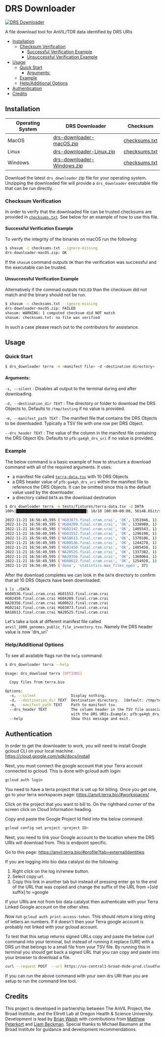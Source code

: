 # DRS Downloader <!-- omit from toc -->

[![DRS Downloader][build-badge]][build-link]

[build-badge]: https://github.com/anvilproject/drs_downloader/actions/workflows/build.yml/badge.svg
[build-link]: https://github.com/anvilproject/drs_downloader/actions/workflows/build.yml

A file download tool for AnVIL/TDR data identified by DRS URIs

- [Installation](#installation)
  - [Checksum Verification](#checksum-verification)
    - [Successful Verification Example](#successful-verification-example)
    - [Unsuccessful Verification Example](#unsuccessful-verification-example)
- [Usage](#usage)
  - [Quick Start](#quick-start)
    - [Arguments:](#arguments)
  - [Example](#example)
  - [Help/Additional Options](#helpadditional-options)
- [Authentication](#authentication)
- [Credits](#credits)

## Installation

| Operating System | DRS Downloader                        | Checksum                       |
| ---------------- | ------------------------------------- | ------------------------------ |
| MacOS            | [drs-downloader-macOS.zip][macos]     | [checksums.txt](checksums)     |
| Linux            | [drs-downloader-Linux.zip](Linux)     | [checksums.txt](checksums.txt) |
| Windows          | [drs-downloader-Windows.zip](Windows) | [checksums.txt](checksums.txt) |

[macos]: https://github.com/anvilproject/drs_downloader/releases/latest/download/drs-downloader-macOS.zip
[linux]: https://github.com/anvilproject/drs_downloader/releases/latest/download/drs-downloader-Linux.zip
[windows]: https://github.com/anvilproject/drs_downloader/releases/latest/download/drs-downloader-Windows.zip
[checksums]: https://github.com/anvilproject/drs_downloader/releases/latest/download/checksums.txt

Download the latest `drs_downloader` zip file for your operating system. Unzipping the downloaded file will provide a `drs_downloader` executable file that can be run directly.

### Checksum Verification

In order to verify that the downloaded file can be trusted checksums are provided in [`checksums.txt`][checksums]. See below for an example of how to use this file.

#### Successful Verification Example

To verify the integrity of the binaries on macOS run the following:

```sh
$ shasum -c checksums.txt --ignore-missing
drs-downloader-macOS.zip: OK
```

If the `shasum` command outputs `OK` than the verification was successful and the executable can be trusted.

#### Unsuccessful Verification Example

Alternatively if the commad outputs `FAILED` than the checksum did not match and the binary should not be run.

```sh
$ shasum -c checksums.txt --ignore-missing
drs-downloader-macOS.zip: FAILED
shasum: WARNING: 1 computed checksum did NOT match
shasum: checksums.txt: no file was verified
```

In such a case please reach out to the contributors for assistance.

## Usage

### Quick Start

```sh
$ drs_downloader terra -m <manifest file> -d <destination directory>
```

#### Arguments:

`-s, --silent`
: Disables all output to the terminal during and after downloading.

`-d, --destination_dir TEXT`
: The directory or folder to download the DRS Objects to. Defaults to `/tmp/testing` if no value is provided.

`-m, --manifest_path TEXT`
: The manifest file that contains the DRS Objects to be downloaded. Typically a TSV file with one row per DRS Object.

`--drs_header TEXT`
: The value of the column in the manifest file containing the DRS Object IDs. Defaults to `pfb:ga4gh_drs_uri` if no value is provided.

### Example

The below command is a basic example of how to structure a download command with all of the required arguments. It uses:

* a manifest file called [`terra-data.tsv`](https://github.com/anvilproject/drs_downloader/blob/abdb19335a076d8c127f381a5e1a116fa49c8332/tests/fixtures/terra-data.tsv) with 10 DRS Objects
* a DRS header value of `pfb:ga4gh_drs_uri` within the manifest file to reference the DRS Objects. It can be omitted since this is the default value used by the downloader.
* a directory called `DATA` as the download destination

```sh
$ drs_downloader terra -m tests/fixtures/terra-data.tsv -d DATA
100%|████████████████████████████████| 10/10 [00:00<00:00, 56148.65it/s]

2022-11-21 16:56:49,595 ('HG03873.final.cram.crai', 'OK', 1351946, 1)
2022-11-21 16:56:49,595 ('HG04209.final.cram.crai', 'OK', 1338980, 1)
2022-11-21 16:56:49,595 ('HG02142.final.cram.crai', 'OK', 1405543, 1)
2022-11-21 16:56:49,595 ('HG01552.final.cram.crai', 'OK', 1296198, 1)
2022-11-21 16:56:49,595 ('NA18613.final.cram.crai', 'OK', 1370106, 1)
2022-11-21 16:56:49,595 ('HG00536.final.cram.crai', 'OK', 1244278, 1)
2022-11-21 16:56:49,595 ('HG02450.final.cram.crai', 'OK', 1405458, 1)
2022-11-21 16:56:49,595 ('NA20525.final.cram.crai', 'OK', 1337382, 1)
2022-11-21 16:56:49,595 ('NA20356.final.cram.crai', 'OK', 1368064, 1)
2022-11-21 16:56:49,595 ('HG00622.final.cram.crai', 'OK', 1254920, 1)
2022-11-21 16:56:49,595 ('done', 'statistics.max_files_open', 37)
```

After the download completes we can look in the `DATA` directory to confirm that all 10 DRS Objects have been downloaded:

```sh
$ ls ./DATA
HG00536.final.cram.crai HG01552.final.cram.crai
HG02450.final.cram.crai HG04209.final.cram.crai
NA20356.final.cram.crai HG00622.final.cram.crai
HG02142.final.cram.crai HG03873.final.cram.crai
NA18613.final.cram.crai NA20525.final.cram.crai
```

Let's take a look at different manifest file called `anvil_1000_genomes_public_file_inventory.tsv`. Namely the DRS header value is now 'drs_uri'

### Help/Additional Options

To see all available flags run the `help` command:

```sh
$ drs_downloader terra --help

Usage: drs_download terra [OPTIONS]

  Copy files from terra.bio

Options:
  -s, --silent                Display nothing.
  -d, --destination_dir TEXT  Destination directory.  [default: /tmp/testing]
  -m, --manifest_path TEXT    Path to manifest tsv.
  --drs_header TEXT           The column header in the TSV file associated
                              with the DRS URIs.Example: pfb:ga4gh_drs_uri
  --help                      Show this message and exit.
```

## Authentication

In order to get the downloader to work, you will need to install Google gcloud CLI on your local machine. https://cloud.google.com/sdk/docs/install

Next, you must connect the google account that your Terra account connected to gcloud. This is done with gcloud auth login:

```sh
gcloud auth login
```

You need to have a terra project that is set up for billing. Once you get one, go to your terra workspaces page: https://anvil.terra.bio/#workspaces/

Click on the project that you want to bill to. On the righthand corner of the screen click on Cloud Information heading.

Copy and paste the Google Project Id field into the below command:

```sh
gcloud config set project <project ID>
```

Next, you need to link your Google account to the location where the DRS URIs will download from. This is endpoint specific.

Go to this page: https://anvil.terra.bio/#profile?tab=externalIdentities

If you are logging into bio data catalyst do the following:

1. Right click on the log in/renew button.
2. Select copy url.
3. Copy this link in another tab but instead of pressing enter go to the end of the URL that was copied
   and change the suffix of the URL from =[old suffix] to =google

If your URIs are not from bio data catalyst then authenticate with your Terra Linked Google account on the other
sites.

Now run `gcloud auth print-access-token`. This should return a long string of letters an numbers. If it doesn't then
your Terra google account is probably not linked with your gcloud account.

To test that this setup returns signed URLs copy and paste the below curl command into your terminal, but instead of running it replace [URI] with a DRS uri that belongs to a small file from your TSV file. By running this in terminal you should get back a signed URL that you can copy and paste into your browser to download a file.

```sh
curl --request POST  --url https://us-central1-broad-dsde-prod.cloudfunctions.net/martha_v3  --header "authorization: Bearer $(gcloud auth print-access-token)"  --header 'content-type: application/json'  --data '{ "url": "[URI]", "fields": ["fileName", "size", "hashes", "accessUrl"] }'
```

If you can run the above command with your own drs URI than you are setup to run the command line tool.

## Credits

This project is developed in partnership between The AnVIL Project, the Broad Institute, and the Ellrott Lab at Oregon Health & Science University. Development is lead by [Brian Walsh](https://github.com/bwalsh) with contributions from [Matthew Peterkort](https://github.com/matthewpeterkort) and [Liam Beckman](https://github.com/lbeckman314). Special thanks to Michael Baumann at the Broad Institute for guidance and development recommendations.
